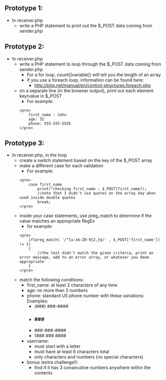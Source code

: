 ## Prototype 1:
- In receiver.php
	- write a PHP statement to print out the $_POST data coming from sender.php

## Prototype 2:
- In receiver.php
	- write a PHP statement to loop through the $_POST data coming from sender.php
		- For a for loop, count([variable]) will tell you the length of an array
		- if you use a foreach loop, information can be found here:
			- http://php.net/manual/en/control-structures.foreach.php
	- on a separate line (in the browser output), print out each element key/value in $_POST
		- For example: 
		```
		<pre>
			first_name : John
			age: 32
			phone: 555-555-5555
		</pre>
		```
## Prototype 3:
- In receiver.php, in the loop
	- create a switch statement based on the key of the $_POST array
	- make a different case for each validation
		- For example:
		```
		<pre>
			case first_name
				print("checking first_name : $_POST[first_name]);
				//note that I didn't use quotes on the array key when used inside double quotes
				break;
		</pre>
		```
	- inside your case statements, use preg_match to determine if the value matches an appropriate RegEx
		- for example:
		```
		<pre>
			if(preg_match( '/^[a-zA-Z0-9{2,}$/' , $_POST['first_name']) != 1)
			{
				//the text didn't match the given criteria, print an error message, add to an error array, or whatever you deem appropriate
			}
		</pre>
		```
	- match the following conditions:
		- first_name: at least 2 characters of any time
		- age: no more than 3 numbers
		- phone: standard US phone number with these variations:
		Examples:
			- (###) ###-####
			- ### ### ####
			- ###-###-####
			- 1### ### ####
		- username: 
			- must start with a letter
			- must have at least 6 characters total
			- only characters and numbers (no special characters)
		- bonus (extra challenge!):
			- find if it has 3 consecutive numbers anywhere within the contents


